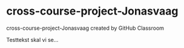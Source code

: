 # cross-course-project-Jonasvaag
cross-course-project-Jonasvaag created by GitHub Classroom

Testtekst skal vi se...
